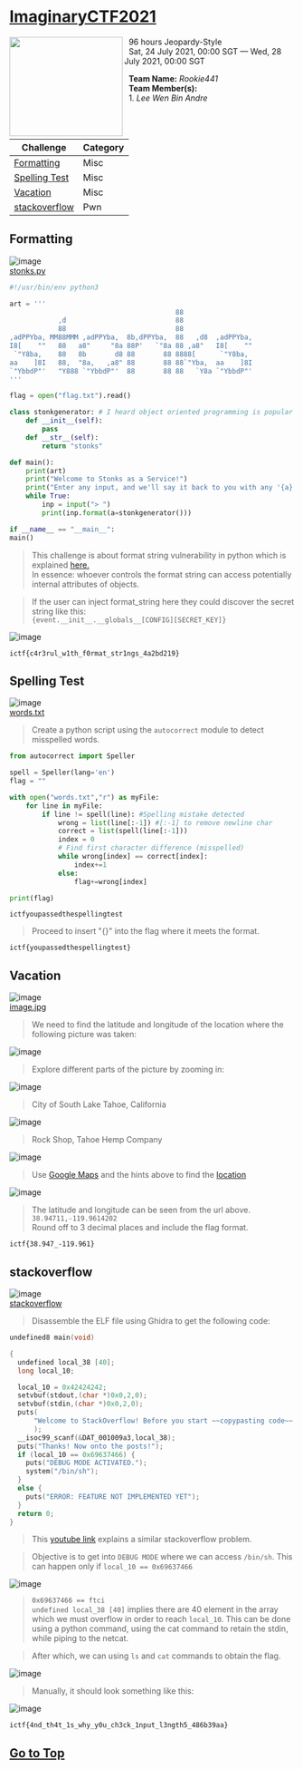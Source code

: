 # [ImaginaryCTF2021](https://2021.imaginaryctf.org/)

<img align="left" width="200" height="175" src="https://user-images.githubusercontent.com/68913871/127268030-8804cadb-df78-4deb-a02f-b0d8745399a7.png">

&nbsp; 96 hours Jeopardy-Style  
&nbsp; Sat, 24 July 2021, 00:00 SGT — Wed, 28 July 2021, 00:00 SGT  

&nbsp; **Team Name:** *Rookie441*  
&nbsp; **Team Member(s):**  
&nbsp; 1. *Lee Wen Bin Andre*  

<br/><br>

| Challenge | Category |
| --- | --- |
| [Formatting](#formatting)	| Misc |
| [Spelling Test](#spelling-test)	| Misc |
| [Vacation](#vacation) | Misc |
| [stackoverflow](#stackoverflow) | Pwn |

## Formatting

![image](https://user-images.githubusercontent.com/68913871/127269715-17aaa809-c790-4f9c-af97-06d811d7d0bf.png)  
[stonks.py](https://imaginaryctf.org/r/14BD-stonks.py)

```python
#!/usr/bin/env python3

art = '''
                                         88
            ,d                           88
            88                           88
,adPPYba, MM88MMM ,adPPYba,  8b,dPPYba,  88   ,d8  ,adPPYba,
I8[    ""   88   a8"     "8a 88P'   `"8a 88 ,a8"   I8[    ""
 `"Y8ba,    88   8b       d8 88       88 8888[      `"Y8ba,
aa    ]8I   88,  "8a,   ,a8" 88       88 88`"Yba,  aa    ]8I
`"YbbdP"'   "Y888 `"YbbdP"'  88       88 88   `Y8a `"YbbdP"'
'''

flag = open("flag.txt").read()

class stonkgenerator: # I heard object oriented programming is popular
    def __init__(self):
        pass
    def __str__(self):
        return "stonks"

def main():
    print(art)
    print("Welcome to Stonks as a Service!")
    print("Enter any input, and we'll say it back to you with any '{a}' replaced with 'stonks'! Try it out!")
    while True:
        inp = input("> ")
        print(inp.format(a=stonkgenerator()))

if __name__ == "__main__":
main()
```

> This challenge is about format string vulnerability in python which is explained [here.](https://lucumr.pocoo.org/2016/12/29/careful-with-str-format/)  
In essence: whoever controls the format string can access potentially internal attributes of objects.

> If the user can inject format_string here they could discover the secret string like this:  
`{event.__init__.__globals__[CONFIG][SECRET_KEY]}`

![image](https://user-images.githubusercontent.com/68913871/127270247-96d8ac45-03eb-44b2-8eb3-7ca1abc51104.png)

`ictf{c4r3rul_w1th_f0rmat_str1ngs_4a2bd219}`

## Spelling Test

![image](https://user-images.githubusercontent.com/68913871/127271980-6473a4c6-763e-4430-847b-b8c8f03ca591.png)  
[words.txt](https://imaginaryctf.org/r/CBC8-words.txt)

> Create a python script using the `autocorrect` module to detect misspelled words.

```python
from autocorrect import Speller

spell = Speller(lang='en')
flag = ""

with open("words.txt","r") as myFile:
    for line in myFile:
        if line != spell(line): #Spelling mistake detected
            wrong = list(line[:-1]) #[:-1] to remove newline char
            correct = list(spell(line[:-1]))
            index = 0
            # Find first character difference (misspelled)
            while wrong[index] == correct[index]:
                index+=1
            else:
                flag+=wrong[index]

print(flag)
```

```
ictfyoupassedthespellingtest
```

> Proceed to insert "{}" into the flag where it meets the format.

`ictf{youpassedthespellingtest}`

## Vacation

![image](https://user-images.githubusercontent.com/68913871/127273077-5f92afa4-faab-48ba-a483-2c224fc4ff25.png)  
[image.jpg](https://imaginaryctf.org/r/EA9D-image.jpg)

> We need to find the latitude and longitude of the location where the following picture was taken:

![image](https://user-images.githubusercontent.com/68913871/127273152-104b32d3-cacb-4504-859d-a4b096d221cd.png)

> Explore different parts of the picture by zooming in:

![image](https://user-images.githubusercontent.com/68913871/127274229-74ccac71-71e5-4781-9925-2036abe9f8d3.png)

> City of South Lake Tahoe, California

![image](https://user-images.githubusercontent.com/68913871/127274244-d8a1cbbe-b658-47be-879f-84db209801a6.png)

> Rock Shop, Tahoe Hemp Company

![image](https://user-images.githubusercontent.com/68913871/127274276-5c5084f8-5c5a-4aa3-b1b1-8b6f4bf5af99.png)

> Use [Google Maps](https://www.google.com/maps) and the hints above to find the [location](https://www.google.com.sg/maps/@38.94711,-119.9614202,3a,75y,69.58h,78.62t/data=!3m6!1e1!3m4!1soFk1nXrY9AhpaaIpQOhM2g!2e0!7i16384!8i8192)

![image](https://user-images.githubusercontent.com/68913871/127274283-dfd80982-a2fe-42e3-9ce4-97a9e95e9e2d.png)

> The latitude and longitude can be seen from the url above. `38.94711,-119.9614202`   
Round off to 3 decimal places and include the flag format.

`ictf{38.947_-119.961}`

## stackoverflow

![image](https://user-images.githubusercontent.com/68913871/127276966-9ea4fc38-158e-4f22-ad2a-da8e7a45f235.png)  
[stackoverflow](https://imaginaryctf.org/r/E795-stackoverflow)

> Disassemble the ELF file using Ghidra to get the following code:

```c
undefined8 main(void)

{
  undefined local_38 [40];
  long local_10;

  local_10 = 0x42424242;
  setvbuf(stdout,(char *)0x0,2,0);
  setvbuf(stdin,(char *)0x0,2,0);
  puts(
      "Welcome to StackOverflow! Before you start ~~copypasting code~~ asking good questions, we would like you to answer a question. What\'s your favorite color?"
      );
  __isoc99_scanf(&DAT_001009a3,local_38);
  puts("Thanks! Now onto the posts!");
  if (local_10 == 0x69637466) {
    puts("DEBUG MODE ACTIVATED.");
    system("/bin/sh");
  }
  else {
    puts("ERROR: FEATURE NOT IMPLEMENTED YET");
  }
  return 0;
}
```

> This [youtube link](https://www.youtube.com/watch?v=yH8kzOkA_vw) explains a similar stackoverflow problem.

>  Objective is to get into `DEBUG MODE` where we can access `/bin/sh`. This can happen only if `local_10 == 0x69637466`

![image](https://user-images.githubusercontent.com/68913871/127277239-8ccb5558-6a96-4fab-9f23-0dd612ab3f6d.png)

> `0x69637466 == ftci`  
`undefined local_38 [40]` implies there are 40 element in the array which we must overflow in order to reach `local_10`. This can be done using a python command, using
the cat command to retain the stdin, while piping to the netcat.

> After which, we can using `ls` and `cat` commands to obtain the flag.

![image](https://user-images.githubusercontent.com/68913871/127277273-c0023d99-06eb-4114-82b6-c703ff3188f3.png)

> Manually, it should look something like this:

![image](https://user-images.githubusercontent.com/68913871/127277321-1afbf448-75e2-406e-a4a4-9c9b1588693c.png)

`ictf{4nd_th4t_1s_why_y0u_ch3ck_1nput_l3ngth5_486b39aa}`

## [Go to Top](#imaginaryctf2021)
